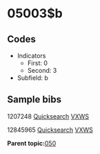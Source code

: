 # 05003$b

## Codes

-   Indicators
    -   First: 0
    -   Second: 3
-   Subfield: b

## Sample bibs

1207248 [Quicksearch](https://search.library.yale.edu/catalog/1207248) [VXWS](http://prodorbis.library.yale.edu:7014/vxws/GetHoldingsService?bibId=1207248)

12845965 [Quicksearch](https://search.library.yale.edu/catalog/12845965) [VXWS](http://prodorbis.library.yale.edu:7014/vxws/GetHoldingsService?bibId=12845965)

**Parent topic:**[050](../../tags/050/050.md)

